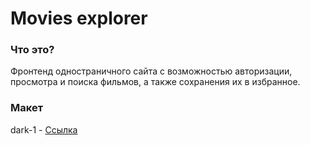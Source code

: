 # Movies explorer

### Что это?
Фронтенд одностраничного сайта с возможностью авторизации, просмотра и поиска фильмов, а также сохранения их в избранное. 

### Макет
dark-1 - [Ссылка](https://www.figma.com/file/6FMWkB94wE7KTkcCgUXtnC/%D0%94%D0%B8%D0%BF%D0%BB%D0%BE%D0%BC%D0%BD%D1%8B%D0%B9-%D0%BF%D1%80%D0%BE%D0%B5%D0%BA%D1%82?node-id=1%3A6015&mode=dev)